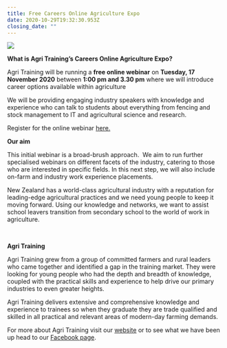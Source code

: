 ```yaml
---
title: Free Careers Online Agriculture Expo
date: 2020-10-29T19:32:30.953Z
closing_date: ""
---
```

![](https://res.cloudinary.com/whanganuihigh/image/upload/v1603999947/Careers%20and%20Vocational/30.10.2020_Online_Careers_Expo_FB.jpg)

**What is Agri Training’s Careers Online Agriculture Expo?** 

Agri Training will be running a **free online webinar** on **Tuesday, 17 November 2020** between **1:00 pm and 3.30 pm** where we will introduce career options available within agriculture

We will be providing engaging industry speakers with knowledge and experience who can talk to students about everything from fencing and stock management to IT and agricultural science and research.

Register for the online webinar [here.](https://agritraining.clickmeeting.com/agri-training-online-career-s-expo/register?_ga=2.15593269.204498183.1603335705-1461281166.1573501190)



**Our aim**

This initial webinar is a broad-brush approach.  We aim to run further specialised webinars on different facets of the industry, catering to those who are interested in specific fields. In this next step, we will also include on-farm and industry work experience placements.

New Zealand has a world-class agricultural industry with a reputation for leading-edge agricultural practices and we need young people to keep it moving forward. Using our knowledge and networks, we want to assist school leavers transition from secondary school to the world of work in agriculture. 

 

**Agri Training** 

Agri Training grew from a group of committed farmers and rural leaders who came together and identified a gap in the training market. They were looking for young people who had the depth and breadth of knowledge, coupled with the practical skills and experience to help drive our primary industries to even greater heights.

Agri Training delivers extensive and comprehensive knowledge and experience to trainees so when they graduate they are trade qualified and skilled in all practical and relevant areas of modern-day farming demands.

For more about Agri Training visit our [website](https://agritraining.co.nz/) [](https://agritraining.co.nz/)or to see what we have been up head to our [Facebook page](https://www.facebook.com/Agriculturetrainingeducation).